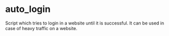 # auto_login
Script which tries to login in a website until it is successful. It can be used in case of heavy traffic on a website.    
